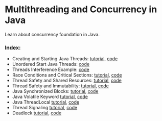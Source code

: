 # Multithreading and Concurrency in Java
Learn about concurrency foundation in Java.

### Index:
* Creating and Starting Java Threads:
[tutorial](http://tutorials.jenkov.com/java-concurrency/creating-and-starting-threads.html),
[code](../master/StartThread/src/com/ivanmagda)
* Unordered Start Java Threads: 
[code](../master/StartThreadsExample/src/com/ivanmagda)
* Threads Interference Example: 
[code](../master/Interference/src/com/ivanmagda)
* Race Conditions and Critical Sections:
[tutorial](http://tutorials.jenkov.com/java-concurrency/race-conditions-and-critical-sections.html),
[code](../master/RaceConditions/src/com/ivanmagda)
* Thread Safety and Shared Resources:
[tutorial](http://tutorials.jenkov.com/java-concurrency/thread-safety.html),
[code](../master/ThreadSafety-SharedResources/src/com/ivanmagda)
* Thread Safety and Immutability:
[tutorial](http://tutorials.jenkov.com/java-concurrency/thread-safety-and-immutability.html),
[code](../master/ThreadSafety-immutability/src/com/ivanmagda)
* Java Synchronized Blocks:
[tutorial](http://tutorials.jenkov.com/java-concurrency/synchronized.html),
[code](../master/SynchronizedBlocks/src/com/ivanmagda)
* Java Volatile Keyword
[tutorial](http://tutorials.jenkov.com/java-concurrency/volatile.html),
[code](../master/VolatileKeyword/src/com/ivanmagda)
* Java ThreadLocal
[tutorial](http://tutorials.jenkov.com/java-concurrency/threadlocal.html),
[code](../master/ThreadLocal/src/com/ivanmagda)
* Thread Signaling
[tutorial](http://tutorials.jenkov.com/java-concurrency/thread-signaling.html),
[code](../master/ThreadSignaling/src/com/ivanmagda)
* Deadlock
[tutorial](http://tutorials.jenkov.com/java-concurrency/deadlock.html),
[code](../master/ThreadDeadlock/src/com/ivanmagda)

